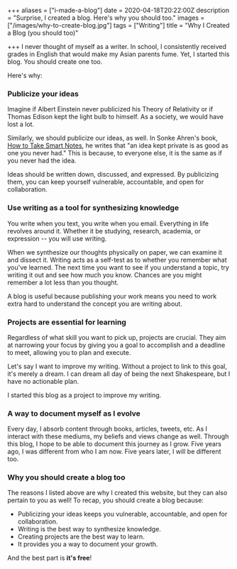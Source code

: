 +++
aliases = ["i-made-a-blog"]
date = 2020-04-18T20:22:00Z
description = "Surprise, I created a blog. Here's why you should too."
images = ["/images/why-to-create-blog.jpg"]
tags = ["Writing"]
title = "Why I Created a Blog (you should too)"

+++
I never thought of myself as a writer. In school, I consistently received grades in English that would make my Asian parents fume. Yet, I started this blog.  You should create one too. 

Here's why:

### Publicize your ideas

Imagine if Albert Einstein never publicized his Theory of Relativity or if Thomas Edison kept the light bulb to himself. As a society, we would have lost a lot.

Similarly, we should publicize our ideas, as well. In Sonke Ahren's book, [How to Take Smart Notes](https://andyjgao.com/notes/how-to-take-smart-notes/), he writes that "an idea kept private is as good as one you never had." This is because, to everyone else, it is the same as if you never had the idea.

Ideas should be written down, discussed, and expressed. By publicizing them, you can keep yourself vulnerable, accountable, and open for collaboration.

### Use writing as a tool for synthesizing knowledge

You write when you text, you write when you email. Everything in life revolves around it. Whether it be studying, research, academia, or expression -- you will use writing.

When we synthesize our thoughts physically on paper, we can examine it and dissect it. Writing acts as a self-test as to whether you remember what you've learned. The next time you want to see if you understand a topic, try writing it out and see how much you know. Chances are you might remember a lot less than you thought. 

A blog is useful because publishing your work means you need to work extra hard to understand the concept you are writing about.

### Projects are essential for learning

Regardless of what skill you want to pick up, projects are crucial. They aim at narrowing your focus by giving you a goal to accomplish and a deadline to meet, allowing you to plan and execute.

Let's say I want to improve my writing. Without a project to link to this goal, it's merely a dream. I can dream all day of being the next Shakespeare, but I have no actionable plan.

I started this blog as a project to improve my writing.

### A way to document myself as I evolve

Every day, I absorb content through books, articles, tweets, etc. As I interact with these mediums, my beliefs and views change as well. Through this blog, I hope to be able to document this journey as I grow. Five years ago, I was different from who I am now. Five years later, I will be different too.

### Why you should create a blog too

The reasons I listed above are why I created this website, but they can also pertain to you as well! To recap, you should create a blog because:

* Publicizing your ideas keeps you vulnerable, accountable, and open for collaboration.
* Writing is the best way to synthesize knowledge.
* Creating projects are the best way to learn.
* It provides you a way to document your growth.

And the best part is **it's free**!